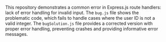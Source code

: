 This repository demonstrates a common error in Express.js route handlers:  lack of error handling for invalid input.  The `bug.js` file shows the problematic code, which fails to handle cases where the user ID is not a valid integer. The `bugSolution.js` file provides a corrected version with proper error handling, preventing crashes and providing informative error messages.